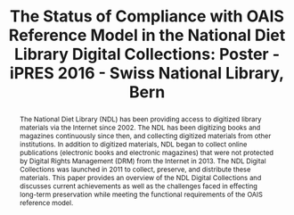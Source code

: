 ---
abstract: The National Diet Library (NDL) has been providing access to digitized library
  materials via the Internet since 2002. The NDL has been digitizing books and magazines
  continuously since then, and collecting digitized materials from other institutions.
  In addition to digitized materials, NDL began to collect online publications (electronic
  books and electronic magazines) that were not protected by Digital Rights Management
  (DRM) from the Internet in 2013. The NDL Digital Collections was launched in 2011
  to collect, preserve, and distribute these materials. This paper provides an overview
  of the NDL Digital Collections and discusses current achievements as well as the
  challenges faced in effecting long-term preservation while meeting the functional
  requirements of the OAIS reference model.
creators:
- Kimezawa, Tsukasa
- Kamitsuna, Shuji
date: null
document_url: https://services.phaidra.univie.ac.at/api/object/o:502843/download
grand_parent: iPRES
institutions: []
keywords: []
landing_page_url: https://phaidra.univie.ac.at/o:502843
language: eng
layout: publication
license: CC BY-NC-SA 3.0 AT
notes_url: null
parent: iPRES 2016
presentation_url: null
size: 85245
source_name: iPRES
title: 'The Status of Compliance with OAIS Reference Model in the National Diet Library
  Digital Collections: Poster - iPRES 2016 - Swiss National Library, Bern'
type: poster
year: 2016
---